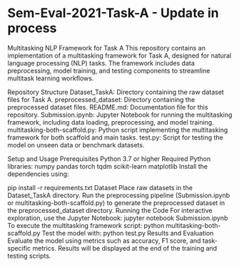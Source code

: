 # Sem-Eval-2021-Task-A - Update in process

Multitasking NLP Framework for Task A
This repository contains an implementation of a multitasking framework for Task A, designed for natural language processing (NLP) tasks. The framework includes data preprocessing, model training, and testing components to streamline multitask learning workflows.

Repository Structure
Dataset_TaskA: Directory containing the raw dataset files for Task A.
preprocessed_dataset: Directory containing the preprocessed dataset files.
README.md: Documentation file for this repository.
Submission.ipynb: Jupyter Notebook for running the multitasking framework, including data loading, preprocessing, and model training.
multitasking-both-scaffold.py: Python script implementing the multitasking framework for both scaffold and main tasks.
test.py: Script for testing the model on unseen data or benchmark datasets.

Setup and Usage
Prerequisites
Python 3.7 or higher
Required Python libraries:
numpy
pandas
torch
tqdm
scikit-learn
matplotlib
Install the dependencies using:

pip install -r requirements.txt
Dataset
Place raw datasets in the Dataset_TaskA directory.
Run the preprocessing pipeline (Submission.ipynb or multitasking-both-scaffold.py) to generate the preprocessed dataset in the preprocessed_dataset directory.
Running the Code
For interactive exploration, use the Jupyter Notebook:
jupyter notebook Submission.ipynb
To execute the multitasking framework script:
python multitasking-both-scaffold.py
Test the model with:
python test.py
Results and Evaluation
Evaluate the model using metrics such as accuracy, F1 score, and task-specific metrics. Results will be displayed at the end of the training and testing scripts.
